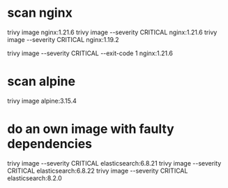 
# scan nginx
trivy image nginx:1.21.6
trivy image --severity CRITICAL nginx:1.21.6
trivy image --severity CRITICAL nginx:1.19.2
<!-- TODO visualize exit code -->
trivy image --severity CRITICAL --exit-code 1 nginx:1.21.6

# scan alpine
trivy image alpine:3.15.4

# do an own image with faulty dependencies

trivy image --severity CRITICAL elasticsearch:6.8.21
trivy image --severity CRITICAL elasticsearch:6.8.22
trivy image --severity CRITICAL elasticsearch:8.2.0

